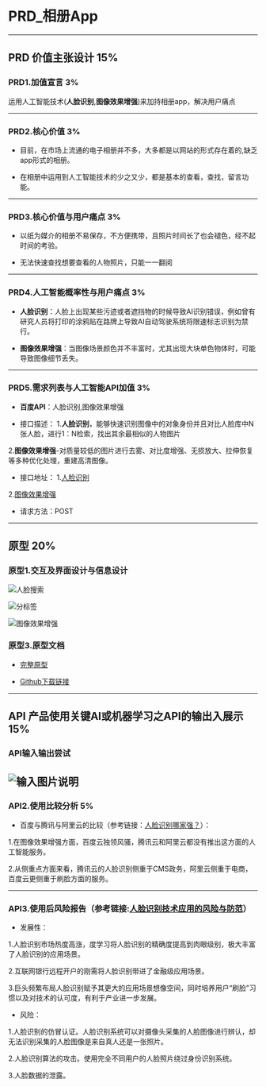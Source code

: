 # PRD_相册App

---

## PRD 价值主张设计 15%


### PRD1.加值宣言 3%

运用人工智能技术(**人脸识别**,**图像效果增强**)来加持相册app，解决用户痛点


---

### PRD2.核心价值 3%

* 目前，在市场上流通的电子相册并不多，大多都是以网站的形式存在着的,缺乏app形式的相册。

* 在相册中运用到人工智能技术的少之又少，都是基本的查看，查找，留言功能。

---

### PRD3.核心价值与用户痛点 3%

* 以纸为媒介的相册不易保存，不方便携带，且照片时间长了也会褪色，经不起时间的考验。

* 无法快速查找想要查看的人物照片，只能一一翻阅

---

### PRD4.人工智能概率性与用户痛点 3%

* **人脸识别**：人脸上出现某些污迹或者遮挡物的时候导致AI识别错误，例如曾有研究人员将打印的涂鸦贴在路牌上导致AI自动驾驶系统将限速标志识别为禁行。

* **图像效果增强**：当图像场景颜色并不丰富时，尤其出现大块单色物体时，可能导致图像细节丢失。

---

### PRD5.需求列表与人工智能API加值 3%

* **百度API**：人脸识别,图像效果增强

* 接口描述：
1.**人脸识别**，能够快速识别图像中的对象身份并且对比人脸库中N张人脸，进行1：N检索，找出其余最相似的人物图片

2.**图像效果增强**-对质量较低的图片进行去雾、对比度增强、无损放大、拉伸恢复等多种优化处理，重建高清图像。

* 接口地址：
1.[人脸识别](https://cloud.baidu.com/product/face)

2.[图像效果增强](https://cloud.baidu.com/product/imageprocess)

* 请求方法：POST



---

## 原型 20%

### 原型1.交互及界面设计与信息设计

![人脸搜索](https://images.gitee.com/uploads/images/2019/1207/140448_57f72519_1829822.png "1.PNG")

![分标签](https://images.gitee.com/uploads/images/2019/1207/140518_e5ac05db_1829822.png "2.PNG")

![图像效果增强](https://images.gitee.com/uploads/images/2019/1207/140535_48eb583f_1829822.png "3.PNG")

### 原型3.原型文档

* [完整原型](http://127.0.0.1:32767/start.html#p=%E7%99%BB%E5%BD%95%E7%95%8C%E9%9D%A2_login&g=1)

* [Github下载链接](https://github.com/172018423/-PRD-)



---

## API 产品使用关键AI或机器学习之API的输出入展示 15%

### API输入输出尝试

![输入图片说明](https://images.gitee.com/uploads/images/2019/1207/145013_9648c47b_1829822.png "5.PNG")
---

### API2.使用比较分析 5%

* 百度与腾讯与阿里云的比较（参考链接：[人脸识别哪家强？](https://www.zhihu.com/question/37060782)）：

1.在图像效果增强方面，百度云独领风骚，腾讯云和阿里云都没有推出这方面的人工智能服务。

2.从侧重点方面来看，腾讯云的人脸识别侧重于CMS政务，阿里云侧重于电商，百度云更侧重于刷脸方面的服务。

---

### API3.使用后风险报告（参考链接:[人脸识别技术应用的风险与防范](http://www.cssn.cn/sf/201902/t20190212_4823813.shtml)）


* 发展性：

1.人脸识别市场热度高涨，度学习将人脸识别的精确度提高到肉眼级别，极大丰富了人脸识别的应用场景。

2.互联网银行远程开户的刚需将人脸识别带进了金融级应用场景。

3.巨头频繁布局人脸识别赋予其更大的应用场景想像空间，同时培养用户“刷脸”习惯以及对技术的认可度，有利于产业进一步发展。


* 风险：

1.人脸识别的仿冒认证。人脸识别系统可以对摄像头采集的人脸图像进行辨认，却无法识别采集的人脸图像是来自真人还是一张照片。

2.人脸识别算法的攻击。使用完全不同用户的人脸照片绕过身份识别系统。

3.人脸数据的泄露。